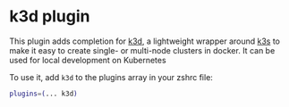 # k3d plugin

This plugin adds completion for [k3d](https://k3d.io/), a lightweight wrapper
around [k3s](https://github.com/k3s-io/k3s) to make it easy to create single- or
multi-node clusters in docker. It can be used for local development on Kubernetes

To use it, add `k3d` to the plugins array in your zshrc file:

```zsh
plugins=(... k3d)
```
